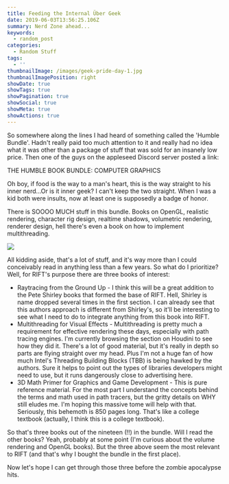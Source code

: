 ```yaml
---
title: Feeding the Internal Über Geek
date: 2019-06-03T13:56:25.106Z
summary: Nerd Zone ahead...
keywords:
  - random_post
categories:
  - Random Stuff
tags:
  - ''
thumbnailImage: /images/geek-pride-day-1.jpg
thumbnailImagePosition: right
showDate: true
showTags: true
showPagination: true
showSocial: true
showMeta: true
showActions: true
---
```

So somewhere along the lines I had heard of something called the 'Humble Bundle'.  Hadn't really paid too much attention to it and really had no idea what it was other than a package of stuff that was sold for an insanely low price.  Then one of the guys on the appleseed Discord server posted a link:

THE HUMBLE BOOK BUNDLE: COMPUTER GRAPHICS

Oh boy, if food is the way to a man's heart, this is the way straight to his inner nerd...Or is it inner geek?  I can't keep the two straight.  When I was a kid both were insults, now at least one is supposedly a badge of honor.

There is SOOOO MUCH stuff in this bundle.  Books on OpenGL, realistic rendering, character rig design, realtime shadows, volumetric rendering, renderer design, hell there's even a book on how to implement multithreading.

![](/images/9f79806adc8aaba252b801d7e9f0487d57d2b388e8a7345823feebbe93102d91.jpg)

All kidding aside, that's a lot of stuff, and it's way more than I could conceivably read in anything less than a few years.  So what do I prioritize?  Well, for RIFT's purpose there are three books of interest:

* Raytracing from the Ground Up - I think this will be a great addition to the Pete Shirley books that formed the base of RIFT.  Hell, Shirley is name dropped several times in the first section.  I can already see that this authors approach is different from Shirley's, so it'll be interesting to see what I need to do to integrate anything from this book into RIFT.
* Multithreading for Visual Effects - Multithreading is pretty much a requirement for effective rendering these days, especially with path tracing engines.  I'm currently browsing the section on Houdini to see how they did it.  There's a lot of good material, but it's really in depth so parts are flying straight over my head.  Plus I'm not a huge fan of how much Intel's Threading Building Blocks (TBB) is being hawked by the authors.  Sure it helps to point out the types of libraries developers might need to use, but it runs dangerously close to advertising here.
* 3D Math Primer for Graphics and Game Development - This is pure reference material.  For the most part I understand the concepts behind the terms and math used in path tracers, but the gritty details on WHY still eludes me.  I'm hoping this massive tome will help with that.  Seriously, this behemoth is 850 pages long.  That's like a college textbook (actually, I think this is a college textbook).

So that's three books out of the nineteen (!!) in the bundle.  Will I read the other books?  Yeah, probably at some point (I'm curious about the volume rendering and OpenGL books).  But the three above seem the most relevant to RIFT (and that's why I bought the bundle in the first place).

Now let's hope I can get through those three before the zombie apocalypse hits.
